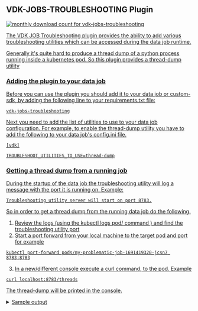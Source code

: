 ## VDK-JOBS-TROUBLESHOOTING Plugin

<a href="https://pypistats.org/packages/vdk-jobs-troubleshooting" alt="Monthly Downloads">
        <img src="https://img.shields.io/pypi/dm/vdk-jobs-troubleshooting.svg" alt="monthly download count for vdk-jobs-troubleshooting">

The VDK JOB Troubleshooting plugin provides the ability to add various troubleshooting utilities which can be accessed
during the data job runtime.

Generally it's quite hard to produce a thread dump of a python process running inside a kubernetes pod. So this plugin
provides a thread-dump utility

### Adding the plugin to your data job

Before you can use the plugin you should add it to your data job or custom-sdk, by adding the following line to your
requirements.txt file:

```commandline
vdk-jobs-troubleshooting
```

Next you need to add the list of utilities to use to your data job configuration. For example, to enable the thread-dump
utility you have to add the following to your data job's config.ini file.

```properties
[vdk]

TROUBLESHOOT_UTILITIES_TO_USE=thread-dump
```

### Getting a thread dump from a running job

During the startup of the data job the troubleshooting utility will log a message with the port it is running on. Example:

```commandline
Troubleshooting utility server will start on port 8783.
```

So in order to get a thread dump from the running data job do the following.

1. Review the logs (using the kubectl logs pod/<data job pod it> command ) and find the troubleshooting utility port
2. Start a port forward from your local machine to the target pod and port for example

```commandline
kubectl port-forward pods/my-problematic-job-1691419320-jcsn7 8783:8783
```

3. In a new/different console execute a curl command, to the pod. Example

```commandline
curl localhost:8783/threads
```

The thread-dump will be printed in the console.
<details>
  <summary>Sample output</summary>

<pre>
Thread:MainThread alive:True daemon:False
Thread:troubleshooting_utility alive:True daemon:True
Thread:payload-aggregator alive:True daemon:True
Thread:payload-poster0 alive:True daemon:True
Thread:ThreadPoolExecutor-0_0 alive:True daemon:True
Thread:payload-aggregator alive:True daemon:True
Thread:payload-poster0 alive:True daemon:True
...
Thread:payload-poster9 alive:True daemon:True
Thread:troubleshooting_utility alive:True daemon:True
 # ThreadID: 140056075323136
 /usr/local/lib/python3.7/threading.py::890::_bootstrap::self._bootstrap_inner()
 /usr/local/lib/python3.7/threading.py::926::_bootstrap_inner::self.run()
 /usr/local/lib/python3.7/threading.py::870::run::self._target(*self._args, **self._kwargs)
 /usr/local/lib/python3.7/socketserver.py::232::serve_forever::ready = selector.select(poll_interval)
 /usr/local/lib/python3.7/selectors.py::415::select::fd_event_list = self._selector.poll(timeout)
 # ThreadID: 140054872303360
...
 # ThreadID: 140055860274944
 /usr/local/lib/python3.7/threading.py::890::_bootstrap::self._bootstrap_inner()
 /usr/local/lib/python3.7/threading.py::926::_bootstrap_inner::self.run()
 /usr/local/lib/python3.7/threading.py::870::run::self._target(*self._args, **self._kwargs)
 /usr/local/lib/python3.7/socketserver.py::237::serve_forever::self._handle_request_noblock()
 /usr/local/lib/python3.7/socketserver.py::316::_handle_request_noblock::self.process_request(request, client_address)
 /usr/local/lib/python3.7/socketserver.py::347::process_request::self.finish_request(request, client_address)
 /usr/local/lib/python3.7/socketserver.py::360::finish_request::self.RequestHandlerClass(request, client_address, self)
 /usr/local/lib/python3.7/socketserver.py::720::__init__::self.handle()
 /usr/local/lib/python3.7/http/server.py::434::handle::self.handle_one_request()
 /usr/local/lib/python3.7/http/server.py::422::handle_one_request::method()
 /vdk/site-packages/vdk/plugin/jobs_troubleshoot/troubleshoot_utilities/thread_dump.py::36::do_GET::self._log_thread_dump()
 /vdk/site-packages/vdk/plugin/jobs_troubleshoot/troubleshoot_utilities/thread_dump.py::58::_log_thread_dump::for filename, lineno, name, line in traceback.extract_stack(stack):
 # ThreadID: 140056193533760
 /vdk/vdk::8::<module>::sys.exit(main())
 /vdk/site-packages/vdk/internal/cli_entry.py::186::main::command_line_args=sys.argv[1:],
 /vdk/site-packages/pluggy/_hooks.py::433::__call__::return self._hookexec(self.name, self._hookimpls, kwargs, firstresult)
 /vdk/site-packages/pluggy/_manager.py::112::_hookexec::return self._inner_hookexec(hook_name, methods, kwargs, firstresult)
 /vdk/site-packages/pluggy/_callers.py::80::_multicall::res = hook_impl.function(*args)
 /vdk/site-packages/vdk/internal/cli_entry.py::140::vdk_main::program_name=program_name,
 /vdk/site-packages/pluggy/_hooks.py::433::__call__::return self._hookexec(self.name, self._hookimpls, kwargs, firstresult)
 /vdk/site-packages/pluggy/_manager.py::112::_hookexec::return self._inner_hookexec(hook_name, methods, kwargs, firstresult)
 /vdk/site-packages/pluggy/_callers.py::80::_multicall::res = hook_impl.function(*args)
 /vdk/site-packages/vdk/internal/cli_entry.py::100::vdk_cli_execute::obj=core_context,
 /vdk/site-packages/click/core.py::1157::__call__::return self.main(*args, **kwargs)
 /vdk/site-packages/click/core.py::1078::main::rv = self.invoke(ctx)
 /vdk/site-packages/click/core.py::1688::invoke::return _process_result(sub_ctx.command.invoke(sub_ctx))
 /vdk/site-packages/click/core.py::1434::invoke::return ctx.invoke(self.callback, **ctx.params)
 /vdk/site-packages/click/core.py::783::invoke::return __callback(*args, **kwargs)
 /vdk/site-packages/click/decorators.py::33::new_func::return f(get_current_context(), *args, **kwargs)
 /vdk/site-packages/vdk/internal/builtin_plugins/run/cli_run.py::221::run::context, pathlib.Path(data_job_directory), arguments
 /vdk/site-packages/vdk/internal/builtin_plugins/run/cli_run.py::143::create_and_run_data_job::execution_result = job.run(args)
 /vdk/site-packages/vdk/internal/builtin_plugins/run/data_job.py::312::run::return self._plugin_hook.run_job(context=job_context)
 /vdk/site-packages/pluggy/_hooks.py::433::__call__::return self._hookexec(self.name, self._hookimpls, kwargs, firstresult)
 /vdk/site-packages/pluggy/_manager.py::112::_hookexec::return self._inner_hookexec(hook_name, methods, kwargs, firstresult)
 /vdk/site-packages/pluggy/_callers.py::80::_multicall::res = hook_impl.function(*args)
 /vdk/site-packages/vdk/internal/builtin_plugins/run/data_job.py::142::run_job::context=context, step=current_step
 /vdk/site-packages/pluggy/_hooks.py::433::__call__::return self._hookexec(self.name, self._hookimpls, kwargs, firstresult)
 /vdk/site-packages/pluggy/_manager.py::112::_hookexec::return self._inner_hookexec(hook_name, methods, kwargs, firstresult)
 /vdk/site-packages/pluggy/_callers.py::80::_multicall::res = hook_impl.function(*args)
 /vdk/site-packages/vdk/internal/builtin_plugins/run/data_job.py::73::run_step::step_executed = step.runner_func(step, context.job_input)
 /vdk/site-packages/vdk/internal/builtin_plugins/run/file_based_step.py::103::run_python_step::StepFuncFactory.invoke_run_function(func, job_input, step.name)
 /vdk/site-packages/vdk/internal/builtin_plugins/run/file_based_step.py::139::invoke_run_function::func(**actual_arguments)
 /job/starshot-prod-processing-csp-jira/common_library/send_slack_msg_on_job_failure.py::12::run::return func(job_input) /job/starshot-prod-processing-csp-jira/processing-csp-jira.py::8::run::load_dw_objects(job_input, dw_objects_to_load)
 /job/starshot-prod-processing-csp-jira/common_library/processing_templates.py::60::load_dw_objects::additional_params=additional_params
 /job/starshot-prod-processing-csp-jira/common_library/processing_templates.py::36::load_dw_object::template_args=template_parameters
 /vdk/site-packages/supercollider/vdk/telemetry/telemetry_plugin.py::83::execute_template::return core_execute_template(template_name, template_args)
 /vdk/site-packages/vdk/internal/builtin_plugins/run/job_input.py::167::execute_template::result = self.__templates.execute_template(template_name, template_args)
 /vdk/site-packages/vdk/internal/builtin_plugins/templates/template_impl.py::53::execute_template::result = template_job.run(template_args, name)
 /vdk/site-packages/vdk/internal/builtin_plugins/run/data_job.py::312::run::return self._plugin_hook.run_job(context=job_context)
 /vdk/site-packages/pluggy/_hooks.py::433::__call__::return self._hookexec(self.name, self._hookimpls, kwargs, firstresult)
 /vdk/site-packages/pluggy/_manager.py::112::_hookexec::return self._inner_hookexec(hook_name, methods, kwargs, firstresult)
 /vdk/site-packages/pluggy/_callers.py::80::_multicall::res = hook_impl.function(*args)
 /vdk/site-packages/vdk/internal/builtin_plugins/run/data_job.py::142::run_job::context=context, step=current_step
 /vdk/site-packages/pluggy/_hooks.py::433::__call__::return self._hookexec(self.name, self._hookimpls, kwargs, firstresult)
 /vdk/site-packages/pluggy/_manager.py::112::_hookexec::return self._inner_hookexec(hook_name, methods, kwargs, firstresult)
 /vdk/site-packages/pluggy/_callers.py::80::_multicall::res = hook_impl.function(*args)
 /vdk/site-packages/vdk/internal/builtin_plugins/run/data_job.py::73::run_step::step_executed = step.runner_func(step, context.job_input)
 /vdk/site-packages/vdk/internal/builtin_plugins/run/file_based_step.py::103::run_python_step::StepFuncFactory.invoke_run_function(func, job_input, step.name)
 /vdk/site-packages/vdk/internal/builtin_plugins/run/file_based_step.py::139::invoke_run_function::func(**actual_arguments)
 /vdk/site-packages/vdk/plugin/impala/templates/load/dimension/scd1/02-handle-quality-checks.py::59::run::job_input.execute_query(insert_into_target)
 /vdk/site-packages/vdk/internal/builtin_plugins/run/job_input.py::127::execute_query::return connection.execute_query(query)
 /vdk/site-packages/vdk/internal/builtin_plugins/connection/managed_connection_base.py::120::execute_query::cur.execute(query)
 /vdk/site-packages/vdk/internal/builtin_plugins/connection/managed_cursor.py::96::execute::result = self._execute_operation(managed_operation)
 /vdk/site-packages/vdk/internal/builtin_plugins/connection/managed_cursor.py::168::_execute_operation::execution_cursor=execution_cursor
 /vdk/site-packages/pluggy/_hooks.py::433::__call__::return self._hookexec(self.name, self._hookimpls, kwargs, firstresult)
 /vdk/site-packages/pluggy/_manager.py::112::_hookexec::return self._inner_hookexec(hook_name, methods, kwargs, firstresult)
 /vdk/site-packages/pluggy/_callers.py::80::_multicall::res = hook_impl.function(*args)
 /vdk/site-packages/vdk/internal/builtin_plugins/connection/connection_hooks.py::33::db_connection_execute_operation::native_result = execution_cursor.execute(managed_operation.get_operation())
 /vdk/site-packages/vdk/internal/builtin_plugins/connection/pep249/interfaces.py::64::execute::return self._cursor.execute(operation)
 /vdk/site-packages/impala/hiveserver2.py::343::execute::self._wait_to_finish()  # make execute synchronous
 /vdk/site-packages/impala/hiveserver2.py::438::_wait_to_finish::time.sleep(self._get_sleep_interval(loop_start))
</pre>
</details>
